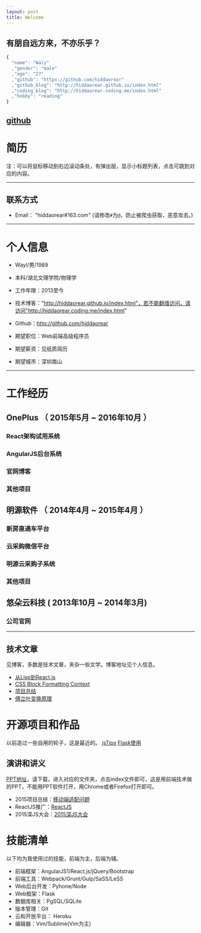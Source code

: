```yaml
---
layout: post
title: Welcome
---
```


## 有朋自远方来，不亦乐乎？

````javascript
{
  "name": "Waly"
  ,"gender": "male"
  ,"age": "27"
  ,"github": "https://github.com/hiddaorear"
  ,"github_blog": "http://hiddaorear.github.io/index.html"
  ,"coding_blog": "http://hiddaorear.coding.me/index.html"
  ,"hobby": "reading"
}
````

## [github](https://github.com/hiddaorear)


# 简历

注：可以将鼠标移动到右边滚动条处，有弹出层，显示小标题列表，点击可跳到对应的内容。

---
## 联系方式

- Email： "hiddaorear#163.com" (请修改`#`为`@`，防止被爬虫获取，恶意攻击。)

---

# 个人信息

 - Wayl/男/1989
 - 本科/湖北文理学院/物理学
 - 工作年限：2013至今
 - 技术博客："http://hiddaorear.github.io/index.html"，若不能翻墙访问，请访问"http://hiddaorear.coding.me/index.html"
 - Github：http://github.com/hiddaorear

 - 期望职位：Web前端高级程序员
 - 期望薪资：见纸质简历
 - 期望城市：深圳南山

---

# 工作经历

## OnePlus （ 2015年5月 ~ 2016年10月 ）

### React架构试用系统

### AngularJS后台系统

### 官网博客

### 其他项目


 
## 明源软件 （ 2014年4月 ~ 2015年4月 ）

### 新房直通车平台

### 云采购微信平台

### 明源云采购子系统

### 其他项目

## 悠朵云科技 ( 2013年10月 ~ 2014年3月)

### 公司官网


---

## 技术文章
  见博客，多数是技术文章，夹杂一些文学。博客地址见个人信息。
- [从Lisp到React.js](http://hiddaorear.coding.me/2016/06/25/review-reactjs.html)
- [CSS Block Formatting Context](http://hiddaorear.coding.me/2016/06/20/CSS-block-formatting-context.html)
- [项目总结](http://hiddaorear.coding.me/2016/01/20/project-summary.html#post__title)
- [傅立叶变换原理](http://hiddaorear.coding.me/2015/11/28/mathematics-and-beauty-1.html)


# 开源项目和作品
  以前造过一些自用的轮子，这是最近的。
  [jsTips](https://github.com/hiddaorear/jsTips)
  [Flask使用](http://weyl.herokuapp.com/)

## 演讲和讲义
  [PPT地址](https://github.com/hiddaorear/share)，请下载，进入对应的文件夹，点击index文件即可，这是用前端技术做的PPT，不能用PPT软件打开，用Chrome或者Firefox打开即可。
 - 2015项目总结：[移动端适配问题](https://github.com/hiddaorear/share/tree/master/20150617project)
 - ReactJS推广：[ReactJS](https://github.com/hiddaorear/share/tree/master/20160728ReactJS)
 - 2015深JS大会：[2015深JS大会](https://github.com/hiddaorear/share/tree/master/ShenJS)

# 技能清单

以下均为我使用过的技能，前端为主，后端为辅。

- 前端框架：AngularJS1/React.js/jQuery/Bootstrap
- 前端工具：Webpack/Grunt/Gulp/SaSS/LeSS
- Web后台开发：Pyhone/Node
- Web框架：Flask
- 数据库相关：PgSQL/SQLite
- 版本管理：Git
- 云和开放平台： Heroku
- 编辑器：Vim/Sublime(Vim为主)


